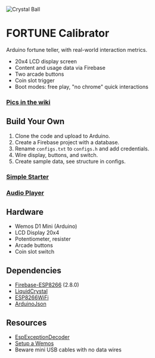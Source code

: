![Crystal Ball](https://emojipedia-us.s3.dualstack.us-west-1.amazonaws.com/thumbs/240/joypixels/239/crystal-ball_1f52e.png)
# FORTUNE Calibrator

Arduino fortune teller, with real-world interaction metrics.

- 20x4 LCD display screen
- Content and usage data via Firebase
- Two arcade buttons
- Coin slot trigger
- Boot modes: free play, "no chrome" quick interactions

### [Pics in the wiki](https://github.com/doublejosh/FortuneTeller/wiki)

## Build Your Own
1. Clone the code and upload to Arduino.
1. Create a Firebase project with a database.
1. Rename `configs.txt` to `configs.h` and add credentials.
1. Wire display, buttons, and switch.
1. Create sample data, see structure in configs.

### [Simple Starter](https://github.com/doublejosh/FortuneExample)
### [Audio Player](https://github.com/doublejosh/ruxpin)

## Hardware
- Wemos D1 Mini (Arduino)
- LCD Display 20x4
- Potentiometer, resister
- Arcade buttons
- Coin slot switch

## Dependencies
- [Firebase-ESP8266](https://github.com/mobizt/Firebase-ESP8266) (2.8.0)
- [LiquidCrystal](https://www.arduino.cc/en/Reference/LiquidCrystal)
- [ESP8266WiFi](https://github.com/esp8266/Arduino/tree/master/libraries/ESP8266WiFi)
- [ArduinoJson](https://github.com/bblanchon/ArduinoJson)

## Resources
- [EspExceptionDecoder](https://github.com/me-no-dev/EspExceptionDecoder)
- [Setup a Wemos](https://averagemaker.com/2018/04/how-to-set-up-wifi-on-a-wemos.html)
- Beware mini USB cables with no data wires
